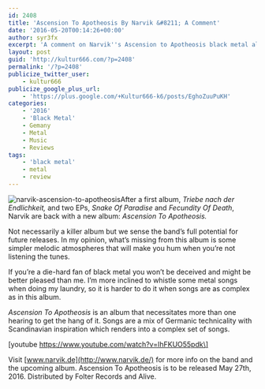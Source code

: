```yaml
---
id: 2408
title: 'Ascension To Apotheosis By Narvik &#8211; A Comment'
date: '2016-05-20T00:14:26+00:00'
author: syr3fx
excerpt: 'A comment on Narvik''s Ascension to Apotheosis black metal album.'
layout: post
guid: 'http://kultur666.com/?p=2408'
permalink: '/?p=2408'
publicize_twitter_user:
    - kultur666
publicize_google_plus_url:
    - 'https://plus.google.com/+Kultur666-k6/posts/EghoZuuPuKH'
categories:
    - '2016'
    - 'Black Metal'
    - Gemany
    - Metal
    - Music
    - Reviews
tags:
    - 'black metal'
    - metal
    - review
---
```


![narvik-ascension-to-apotheosis](http://localhost:8080/wp-content/uploads/2016/04/narvik-ascension-to-apotheosis.jpg)After a first album, *Triebe nach der Endlichkeit,* and two EPs, *Snake Of Paradise* and *Fecundity Of Death*, Narvik are back with a new album: *Ascension To Apotheosis.*

Not necessarily a killer album but we sense the band’s full potential for future releases. In my opinion, what’s missing from this album is some simpler melodic atmospheres that will make you hum when you’re not listening the tunes.

If you’re a die-hard fan of black metal you won’t be deceived and might be better pleased than me. I’m more inclined to whistle some metal songs when doing my laundry, so it is harder to do it when songs are as complex as in this album.

*Ascension To Apotheosis* is an album that necessitates more than one hearing to get the hang of it. Songs are a mix of Germanic technicality with Scandinavian inspiration which renders into a complex set of songs.

\[youtube https://www.youtube.com/watch?v=IhFKUO55pdk\]

Visit [www.narvik.de](http://www.narvik.de/) for more info on the band and the upcoming album. Ascension To Apotheosis is to be released May 27th, 2016. Distributed by Folter Records and Alive.